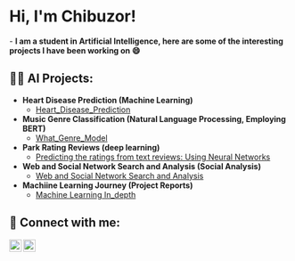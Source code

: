<h1>Hi, I'm Chibuzor! </h1>
- <b>  I am a student in Artificial Intelligence, here are some of the interesting projects I have been working on 😄</b>

<h2>👨‍💻 AI Projects:</h2>

- <b> Heart Disease Prediction (Machine Learning)</b>
  - [Heart_Disease_Prediction](https://github.com/chibuzoramadi/Heart-Failure-Prediction)
- <b> Music Genre  Classification (Natural Language Processing, Employing BERT)</b>
  - [What_Genre_Model](https://github.com/chibuzoramadi/deeplearning)
- <b>Park Rating Reviews (deep learning) </b>
  - [Predicting the ratings from text reviews: Using Neural Networks](https://github.com/chibuzoramadi/Predicting_rating_reviews)
- <b>Web and Social Network Search and Analysis (Social Analysis) </b>
  - [Web and Social Network Search and Analysis](https://github.com/chibuzoramadi/Web-and-Social-Network-Search-and-Analysis)
- <b>Machiine Learning Journey (Project Reports) </b>
  - [Machine Learning In_depth](https://github.com/chibuzoramadi/Machine-learning-Journey-)


<h2> 🤳 Connect with me:</h2>



[<img align="left" alt="ChibuzorJA | LinkedIn" width="22px" src="https://cdn.jsdelivr.net/npm/simple-icons@v3/icons/linkedin.svg" />][linkedin]
[<img align="left" alt="ChibuzorJA | Instagram" width="22px" src="https://cdn.jsdelivr.net/npm/simple-icons@v3/icons/instagram.svg" />][instagram]



[instagram]: https://www.instagram.com/_chibuuzor_/
[linkedin]: https://www.linkedin.com/in/chibuzorj-amadi/

<!--
**joshmadakor1/joshmadakor1** is a ✨ _special_ ✨ repository because its `README.md` (this file) appears on your GitHub profile.

Here are some ideas to get you started:

- 🔭 I’m currently working on ...
- 🌱 I’m currently learning ...
- 👯 I’m looking to collaborate on ...
- 🤔 I’m looking for help with ...
- 💬 Ask me about ...
- 📫 How to reach me: ...
-  Pronouns: ...
- ⚡ Fun fact: ...
-->

